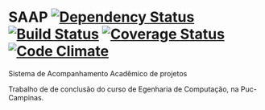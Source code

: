 # SAAP [![Dependency Status](https://gemnasium.com/guiceolin/SAAP.png)](https://gemnasium.com/guiceolin/SAAP) [![Build Status](https://travis-ci.org/guiceolin/SAAP.png?branch=master)](https://travis-ci.org/guiceolin/SAAP) [![Coverage Status](https://coveralls.io/repos/guiceolin/SAAP/badge.png)](https://coveralls.io/r/guiceolin/SAAP) [![Code Climate](https://codeclimate.com/github/guiceolin/SAAP.png)](https://codeclimate.com/github/guiceolin/SAAP)

Sistema de Acompanhamento Acadêmico de projetos

Trabalho de de conclusão do curso de Egenharia de Computação, na Puc-Campinas.
